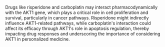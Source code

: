 Drugs like risperidone and carboplatin may interact pharmacodynamically with the AKT1 gene, which plays a critical role in cell proliferation and survival, particularly in cancer pathways. Risperidone might indirectly influence AKT1-related pathways, while carboplatin's interaction could affect its efficacy through AKT1's role in apoptosis regulation, thereby impacting drug responses and underscoring the importance of considering AKT1 in personalized medicine.